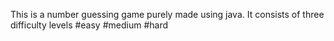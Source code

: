 This is a number guessing game purely made using java.
It consists of three difficulty levels
#easy
#medium
#hard
